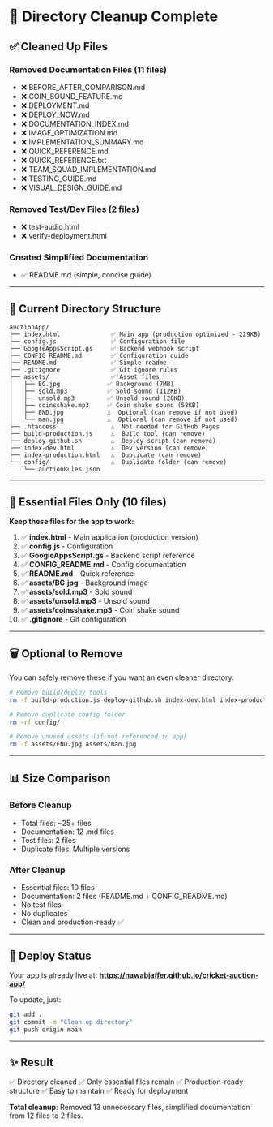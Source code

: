 # 🧹 Directory Cleanup Complete

## ✅ Cleaned Up Files

### Removed Documentation Files (11 files)
- ❌ BEFORE_AFTER_COMPARISON.md
- ❌ COIN_SOUND_FEATURE.md  
- ❌ DEPLOYMENT.md
- ❌ DEPLOY_NOW.md
- ❌ DOCUMENTATION_INDEX.md
- ❌ IMAGE_OPTIMIZATION.md
- ❌ IMPLEMENTATION_SUMMARY.md
- ❌ QUICK_REFERENCE.md
- ❌ QUICK_REFERENCE.txt
- ❌ TEAM_SQUAD_IMPLEMENTATION.md
- ❌ TESTING_GUIDE.md
- ❌ VISUAL_DESIGN_GUIDE.md

### Removed Test/Dev Files (2 files)
- ❌ test-audio.html
- ❌ verify-deployment.html

### Created Simplified Documentation
- ✅ README.md (simple, concise guide)

---

## 📁 Current Directory Structure

```
auctionApp/
├── index.html              ✅ Main app (production optimized - 229KB)
├── config.js               ✅ Configuration file
├── GoogleAppsScript.gs     ✅ Backend webhook script
├── CONFIG_README.md        ✅ Configuration guide
├── README.md               ✅ Simple readme
├── .gitignore              ✅ Git ignore rules
├── assets/                 ✅ Asset files
│   ├── BG.jpg             ✅ Background (7MB)
│   ├── sold.mp3           ✅ Sold sound (112KB)
│   ├── unsold.mp3         ✅ Unsold sound (20KB)
│   ├── coinsshake.mp3     ✅ Coin shake sound (58KB)
│   ├── END.jpg            ⚠️  Optional (can remove if not used)
│   └── man.jpg            ⚠️  Optional (can remove if not used)
├── .htaccess               ⚠️  Not needed for GitHub Pages
├── build-production.js     ⚠️  Build tool (can remove)
├── deploy-github.sh        ⚠️  Deploy script (can remove)
├── index-dev.html          ⚠️  Dev version (can remove)
├── index-production.html   ⚠️  Duplicate (can remove)
└── config/                 ⚠️  Duplicate folder (can remove)
    └── auctionRules.json

```

---

## 🎯 Essential Files Only (10 files)

**Keep these files for the app to work:**

1. ✅ **index.html** - Main application (production version)
2. ✅ **config.js** - Configuration
3. ✅ **GoogleAppsScript.gs** - Backend script reference
4. ✅ **CONFIG_README.md** - Config documentation
5. ✅ **README.md** - Quick reference
6. ✅ **assets/BG.jpg** - Background image
7. ✅ **assets/sold.mp3** - Sold sound
8. ✅ **assets/unsold.mp3** - Unsold sound
9. ✅ **assets/coinsshake.mp3** - Coin shake sound
10. ✅ **.gitignore** - Git configuration

---

## 🗑️ Optional to Remove

You can safely remove these if you want an even cleaner directory:

```bash
# Remove build/deploy tools
rm -f build-production.js deploy-github.sh index-dev.html index-production.html .htaccess

# Remove duplicate config folder
rm -rf config/

# Remove unused assets (if not referenced in app)
rm -f assets/END.jpg assets/man.jpg
```

---

## 📊 Size Comparison

### Before Cleanup
- Total files: ~25+ files
- Documentation: 12 .md files
- Test files: 2 files
- Duplicate files: Multiple versions

### After Cleanup
- Essential files: 10 files
- Documentation: 2 files (README.md + CONFIG_README.md)
- No test files
- No duplicates
- Clean and production-ready ✅

---

## 🚀 Deploy Status

Your app is already live at:
**https://nawabjaffer.github.io/cricket-auction-app/**

To update, just:
```bash
git add .
git commit -m "Clean up directory"
git push origin main
```

---

## ✨ Result

✅ Directory cleaned
✅ Only essential files remain
✅ Production-ready structure
✅ Easy to maintain
✅ Ready for deployment

**Total cleanup**: Removed 13 unnecessary files, simplified documentation from 12 files to 2 files.
